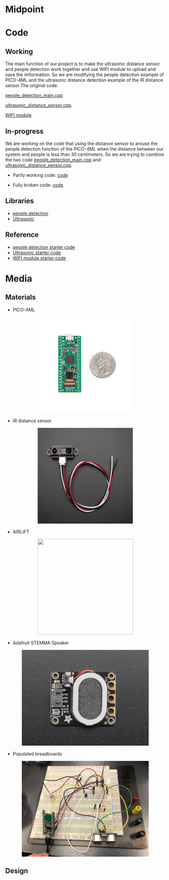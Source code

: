 # Midpoint
# Code
## Working

The main function of our project is to make the ultrasonic distance sensor and people detection work together and use WIFI module to upload and save the imformation. So we are modifying the people detection example of PICO-4ML and the ultrasonic distance detection example of the IR distance sensor.The original code:

[people_detection_main.cpp](https://github.com/xcyxcyxcyxcy/midpoint/blob/main/code/main.cpp)

[ultrasonic_distance_sensor.cpp](https://github.com/xcyxcyxcyxcy/midpoint/blob/main/code/objectExample.cpp).

[WIFI module](https://learn.adafruit.com/adafruit-airlift-featherwing-esp32-wifi-co-processor-featherwing/circuitpython-wifi)

## In-progress

We are working on the code that using the distance sensor to arouse the people detection function of the PICO-4ML when the distance between our system and people is less than 30 centimeters. So we are trying to combine the two code [people_detection_main.cpp](https://github.com/xcyxcyxcyxcy/midpoint/blob/main/code/main.cpp) and [ultrasonic_distance_sensor.cpp](https://github.com/xcyxcyxcyxcy/midpoint/blob/main/code/objectExample.cpp).

- Partly working code:
[code](https://github.com/xcyxcyxcyxcy/midpoint/blob/main/code/detection%20distance.cpp)

- Fully broken code:
[code](https://github.com/xcyxcyxcyxcy/midpoint/blob/main/code/mainx.cpp)

## Libraries

- [people detection](https://github.com/xcyxcyxcyxcy/midpoint/tree/main/code/person_detection)
- [Ultrasonic](https://github.com/xcyxcyxcyxcy/midpoint/tree/main/code/Pico-Ultrasonic-main)

## Reference

- [people detection starter code](https://github.com/ArduCAM/pico-tflmicro)
- [Ultrasonic starter code](https://github.com/KleistRobotics/Pico-Ultrasonic)
- [WIFI module starter code](https://learn.adafruit.com/adafruit-airlift-featherwing-esp32-wifi-co-processor-featherwing/circuitpython-wifi)

# Media
## Materials

- PICO-4ML

<div align=center><img width="300" height="300" src="https://github.com/xcyxcyxcyxcy/midpoint/blob/main/image/9205B808-AE8E-4A3E-985E-10D12316B3E9.jpeg"/></div>

- IR distance sensor

<div align=center><img width="300" height="300" src="https://github.com/xcyxcyxcyxcy/midpoint/blob/main/image/339DAB9A-5A32-430B-9B17-41B928659B7B.jpeg"/></div>

- AIRLIFT

<div align=center><img width="300" height="300" src="https://github.com/xcyxcyxcyxcy/midpoint/blob/main/image/5C22C1B9-155A-41EF-980A-2F1319CD9352.jpeg"/></div>

- Adafruit STEMMA Speaker

<div align=center><img width="400" height="300" src="https://github.com/xcyxcyxcyxcy/midpoint/blob/main/image/30F387CE-3AB7-4563-BA39-9DAC05BBD92B.jpeg"/></div>

- Populated breadboards

<div align=center><img width="400" height="300" src="https://github.com/xcyxcyxcyxcy/midpoint/blob/main/image/WechatIMG105.jpeg"/></div>

## Design
